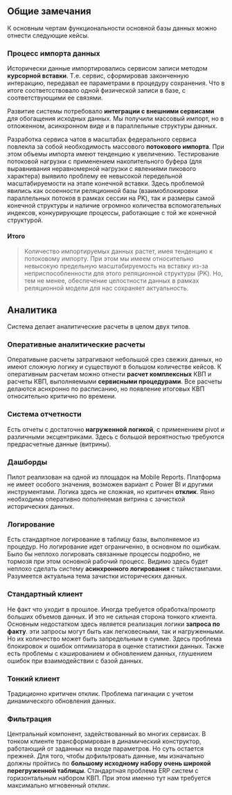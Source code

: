 ## Общие замечания
К основным чертам функциональности основной базы данных можно отнести следующие кейсы.
### Процесс импорта данных
Исторически данные импортировались сервисом записи методом **курсорной вставки**.
Т.е. сервис, сформировав законченную интеракцию, передавал ее параметрами в процедуру сохранения.
Что в итоге соответсствовало одной физической записи в базе, с соответствующими ее связями.

Развитие системы потребовало **интеграции с внешними сервисами** для обогащения исходных данных.
Мы получили массовый импорт, но в отложенном, асинхронном виде и в параллельные структуры данных.

Разработка сервиса чатов в масштабах федерального сервиса повлекла за собой необходимость массового **потокового импорта**.
При этом объемы импорта имеют тенденцию к увеличению.
Тестирование потоковой нагрузки с применением накопительного буфера (для выравнивания неравномерной нагрузки с явлениями пикового характера) выявило проблему ее невысокой передельной масштабируемости на этапе конечной вставки.
Здесь проблемой явились как осоенности реляционной базы (взаимоблокировки параллельных потоков в рамках сессии на PK), так и размеры самой конечной структуры и наличие огромноо количества вспомогательных индексов, конкурирующие процессы, работающие с той же конечной структурой.

#### Итого
> Количество импортируемых данных растет, имея тенденцию к потоковому импорту.
> При этом мы имеем относительно невысокую предельную масштабируемость на вставку из-за неприспособленности для этого реляционной структуры (PK).
> Но, тем не менее, обеспечение целостности данных в рамках реляционной модели для нас сохраняет актуальность.

## Аналитика
Система делает аналитические расчеты в целом двух типов.
### Оперативные аналитические расчеты
Оперативыне расчеты затрагивают небольшой срез свежих данных, но имеют сложную логику и существуют в большом количестве кейсов.
К оперативным расчетам можно отнести **расчет комплексных** КВП и расчеты КВП, выполняемыми **сервисными процедурами**.
Все расчеты делаются аснхронно по расписанию, но появление итоговых КВП относительно критично по времени.
### Система отчетности
Есть отчеты с достаточно **нагруженной логикой**, с применением pivot и различными эксцентриками.
Здесь с большой вероятностью требуются предрасчетные данные (витрины).
### Дашборды
Пилот реализован на одной из площадок на Mobile Reports. 
Платформа не имеет особого значения, возможен вариант с Power BI и другими инструментами.
Логика здесь не сложная, но критичен **отклик**.
Явно необходима оперативно пополняемая витрина с зачисткой исторических данных.

### Логирование
Есть стандартное логирование в таблицу базы, выполняемое из процедур.
Но логирование идет ограниченно, в основном по ошибкам.
Было бы неплохо логировать связанные процессы подробно, не тормозя при этом основной рабочий процесс.
Видимо здесь будет неплохо сделать систему **асинхронного логирования** с таймстампами.
Разумеется актуальна тема зачистки исторических данных.

### Стандартный клиент
Не факт что уходит в прошлое. Иногда требуется обработка/промотр больших объемов данных.
И это не сильная сторона тонкого клиента.
Основным недостатком здесь является реализация логики **запроса по факту**.
эти запросы могут быть как легковесными, так и нагруженными.
Но их количество может быть запредельным в сумме.
Здесь проблема блокировок и ошибок оптимизатора в оценке статистики данных.
Также есть проблемы с кэшированием и обновлением данных, глушением ошибок при взаимодействии с базой данных.

### Тонкий клиент
Традиционно критичен отклик. Проблема пагинации с учетом динамического обновления данных.

### Фильтрация
Центральный компонент, задействованный во многих сервисах.
В тонком клиенте трансформирован в динамический конструктор, работающий от заданных на входе параметров.
Но суть остается прежней.
Для того, чтобы дофильтровать данные, мы изначально должны пройтись по **большому исходному набору очень широкой перегруженной таблицы**.
Стандартная проблема ERP систем с горизонтальным набором КВП.
При этом именно тут нам требуется максимально мгновенный отклик.

